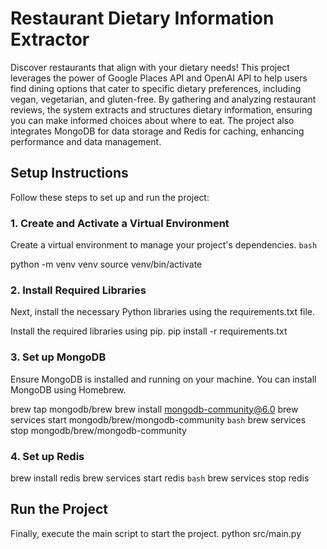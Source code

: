# Restaurant Dietary Information Extractor

Discover restaurants that align with your dietary needs! This project leverages the power of Google Places API and OpenAI API to help users find dining options that cater to specific dietary preferences, including vegan, vegetarian, and gluten-free. By gathering and analyzing restaurant reviews, the system extracts and structures dietary information, ensuring you can make informed choices about where to eat. The project also integrates MongoDB for data storage and Redis for caching, enhancing performance and data management.


## Setup Instructions
Follow these steps to set up and run the project:

### 1. Create and Activate a Virtual Environment
Create a virtual environment to manage your project's dependencies.
```bash```

python -m venv venv
source venv/bin/activate 

### 2. Install Required Libraries
Next, install the necessary Python libraries using the requirements.txt file.

Install the required libraries using pip.
pip install -r requirements.txt

### 3. Set up MongoDB 
Ensure MongoDB is installed and running on your machine. You can install MongoDB using Homebrew.

brew tap mongodb/brew
brew install mongodb-community@6.0
brew services start mongodb/brew/mongodb-community
```bash```
brew services stop mongodb/brew/mongodb-community

### 4. Set up Redis

brew install redis
brew services start redis
```bash```
brew services stop redis


## Run the Project

Finally, execute the main script to start the project.
python src/main.py

